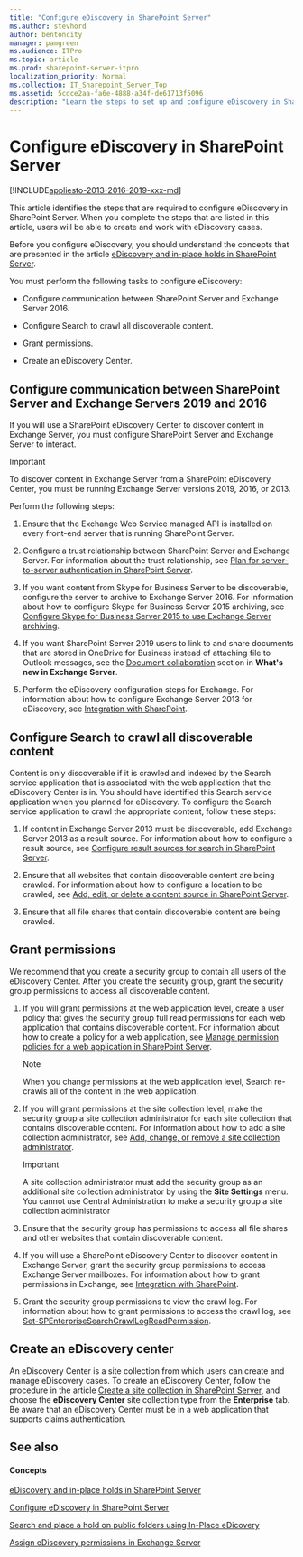 ```yaml
---
title: "Configure eDiscovery in SharePoint Server"
ms.author: stevhord
author: bentoncity
manager: pamgreen
ms.audience: ITPro
ms.topic: article
ms.prod: sharepoint-server-itpro
localization_priority: Normal
ms.collection: IT_Sharepoint_Server_Top
ms.assetid: 5cdce2aa-fa6e-4888-a34f-de61713f5096
description: "Learn the steps to set up and configure eDiscovery in SharePoint Server and Exchange Server."
---
```


# Configure eDiscovery in SharePoint Server

[!INCLUDE[appliesto-2013-2016-2019-xxx-md](../includes/appliesto-2013-2016-2019-xxx-md.md)] 
  
This article identifies the steps that are required to configure eDiscovery in SharePoint Server. When you complete the steps that are listed in this article, users will be able to create and work with eDiscovery cases.
  
Before you configure eDiscovery, you should understand the concepts that are presented in the article [eDiscovery and in-place holds in SharePoint Server](ediscovery-and-in-place-holds-in-sharepoint-server.md).
  
You must perform the following tasks to configure eDiscovery:
  
- Configure communication between SharePoint Server and Exchange Server 2016.
    
- Configure Search to crawl all discoverable content.
    
- Grant permissions.
    
- Create an eDiscovery Center.
    
## Configure communication between SharePoint Server and Exchange Servers 2019 and 2016
<a name="configure_SP_Ex"> </a>

If you will use a SharePoint eDiscovery Center to discover content in Exchange Server, you must configure SharePoint Server and Exchange Server to interact.
  
> [!IMPORTANT]
> To discover content in Exchange Server from a SharePoint eDiscovery Center, you must be running Exchange Server versions 2019, 2016, or 2013. 
  
Perform the following steps:
  
1. Ensure that the Exchange Web Service managed API is installed on every front-end server that is running SharePoint Server. 
    
2. Configure a trust relationship between SharePoint Server and Exchange Server. For information about the trust relationship, see [Plan for server-to-server authentication in SharePoint Server](../security-for-sharepoint-server/plan-server-to-server-authentication.md).
    
3. If you want content from Skype for Business Server to be discoverable, configure the server to archive to Exchange Server 2016. For information about how to configure Skype for Business Server 2015 archiving, see [Configure Skype for Business Server 2015 to use Exchange Server archiving](/skypeforbusiness/deploy/integrate-with-exchange-server/use-exchange-archiving).

4. If you want SharePoint Server 2019 users to link to and share documents that are stored in OneDrive for Business instead of attaching file to Outlook messages, see the [Document collaboration](/Exchange/new-features/new-features?view=exchserver-2019#document-collaboration) section in **What's new in Exchange Server**.
    
5. Perform the eDiscovery configuration steps for Exchange. For information about how to configure Exchange Server 2013 for eDiscovery, see [Integration with SharePoint](https://go.microsoft.com/fwlink/?linkid=857898).
    
## Configure Search to crawl all discoverable content
<a name="configure-search"> </a>

Content is only discoverable if it is crawled and indexed by the Search service application that is associated with the web application that the eDiscovery Center is in. You should have identified this Search service application when you planned for eDiscovery. To configure the Search service application to crawl the appropriate content, follow these steps:
  
1. If content in Exchange Server 2013 must be discoverable, add Exchange Server 2013 as a result source. For information about how to configure a result source, see [Configure result sources for search in SharePoint Server](../search/configure-result-sources-for-search.md).
    
2. Ensure that all websites that contain discoverable content are being crawled. For information about how to configure a location to be crawled, see [Add, edit, or delete a content source in SharePoint Server](../search/add-edit-or-delete-a-content-source.md).
    
3. Ensure that all file shares that contain discoverable content are being crawled.
    
## Grant permissions
<a name="permissions"> </a>

We recommend that you create a security group to contain all users of the eDiscovery Center. After you create the security group, grant the security group permissions to access all discoverable content.
  
1. If you will grant permissions at the web application level, create a user policy that gives the security group full read permissions for each web application that contains discoverable content. For information about how to create a policy for a web application, see [Manage permission policies for a web application in SharePoint Server](../administration/manage-permission-policies-for-a-web-application.md).
    
    > [!NOTE]
    > When you change permissions at the web application level, Search re-crawls all of the content in the web application. 
  
2. If you will grant permissions at the site collection level, make the security group a site collection administrator for each site collection that contains discoverable content. For information about how to add a site collection administrator, see [Add, change, or remove a site collection administrator](/sharepoint/customize-sharepoint-site-permissions).
    
    > [!IMPORTANT]
    > A site collection administrator must add the security group as an additional site collection administrator by using the **Site Settings** menu. You cannot use Central Administration to make a security group a site collection administrator 
  
3. Ensure that the security group has permissions to access all file shares and other websites that contain discoverable content.
    
4. If you will use a SharePoint eDiscovery Center to discover content in Exchange Server, grant the security group permissions to access Exchange Server mailboxes. For information about how to grant permissions in Exchange, see [Integration with SharePoint](https://go.microsoft.com/fwlink/?linkid=857898).
    
5. Grant the security group permissions to view the crawl log. For information about how to grant permissions to access the crawl log, see [Set-SPEnterpriseSearchCrawlLogReadPermission](/powershell/module/sharepoint-server/Set-SPEnterpriseSearchCrawlLogReadPermission?view=sharepoint-ps).
    
## Create an eDiscovery center
<a name="create-eDC"> </a>

An eDiscovery Center is a site collection from which users can create and manage eDiscovery cases. To create an eDiscovery Center, follow the procedure in the article [Create a site collection in SharePoint Server](../sites/create-a-site-collection.md), and choose the **eDiscovery Center** site collection type from the **Enterprise** tab. Be aware that an eDiscovery Center must be in a web application that supports claims authentication. 
  
## See also
<a name="configure"> </a>

#### Concepts

[eDiscovery and in-place holds in SharePoint Server](ediscovery-and-in-place-holds-in-sharepoint-server.md)
  
[Configure eDiscovery in SharePoint Server](configure-ediscovery-0.md)

[Search and place a hold on public folders using In-Place eDicovery](/Exchange/policy-and-compliance/ediscovery/search-public-folders?view=exchserver-2019)

[Assign eDiscovery permissions in Exchange Server](/Exchange/policy-and-compliance/ediscovery/assign-permissions?view=exchserver-2019)
